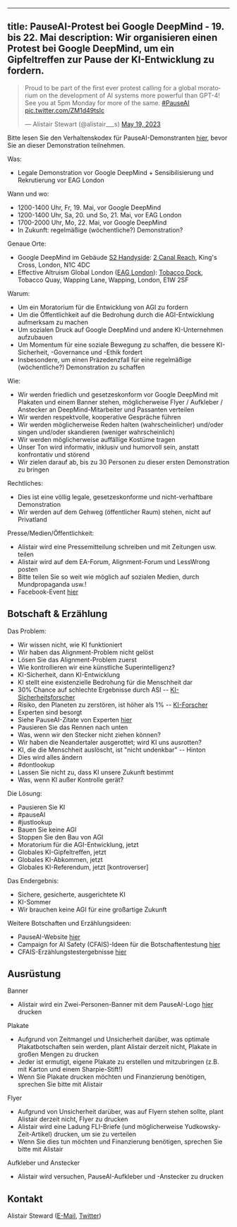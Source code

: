 

---
title: PauseAI-Protest bei Google DeepMind - 19. bis 22. Mai
description: Wir organisieren einen Protest bei Google DeepMind, um ein Gipfeltreffen zur Pause der KI-Entwicklung zu fordern.
---

<script>
    import WidgetConsent from '$lib/components/widget-consent/WidgetConsent.svelte'
</script>

<WidgetConsent>
<div>
<blockquote class="twitter-tweet"><p lang="en" dir="ltr">Proud to be part of the first ever protest calling for a global moratorium on the development of AI systems more powerful than GPT-4! See you at 5pm Monday for more of the same. <a href="https://twitter.com/hashtag/PauseAI?src=hash&amp;ref_src=twsrc%5Etfw">#PauseAI</a> <a href="https://t.co/ZM1d49tsIc">pic.twitter.com/ZM1d49tsIc</a></p>&mdash; Alistair Stewart (@alistair___s) <a href="https://twitter.com/alistair___s/status/1659559271351058433?ref_src=twsrc%5Etfw">May 19, 2023</a></blockquote> <script async src="https://platform.twitter.com/widgets.js" charset="utf-8"></script>
</div>
</WidgetConsent>

Bitte lesen Sie den Verhaltenskodex für PauseAI-Demonstranten [hier](https://pauseai.info/protesters-code-of-conduct), bevor Sie an dieser Demonstration teilnehmen.

Was:

- Legale Demonstration vor Google DeepMind + Sensibilisierung und Rekrutierung vor EAG London

Wann und wo:

- 1200-1400 Uhr, Fr, 19. Mai, vor Google DeepMind
- 1200-1400 Uhr, Sa, 20. und So, 21. Mai, vor EAG London
- 1700-2000 Uhr, Mo, 22. Mai, vor Google DeepMind
- In Zukunft: regelmäßige (wöchentliche?) Demonstration?

Genaue Orte:

- Google DeepMind im Gebäude [S2 Handyside](https://www.kingscross.co.uk/s2-handyside): [2 Canal Reach](https://goo.gl/maps/HEA1pvEQJRfmymiEA?coh=178571&entry=tt), King's Cross, London, N1C 4DC
- Effective Altruism Global London ([EAG London](https://www.effectivealtruism.org/ea-global/events/ea-global-london-2023)): [Tobacco Dock](https://goo.gl/maps/MfVJ6Exfv7B1NbcL6?coh=178571&entry=tt), Tobacco Quay, Wapping Lane, Wapping, London, E1W 2SF

Warum:

- Um ein Moratorium für die Entwicklung von AGI zu fordern
- Um die Öffentlichkeit auf die Bedrohung durch die AGI-Entwicklung aufmerksam zu machen
- Um sozialen Druck auf Google DeepMind und andere KI-Unternehmen aufzubauen
- Um Momentum für eine soziale Bewegung zu schaffen, die bessere KI-Sicherheit, -Governance und -Ethik fordert
- Insbesondere, um einen Präzedenzfall für eine regelmäßige (wöchentliche?) Demonstration zu schaffen

Wie:

- Wir werden friedlich und gesetzeskonform vor Google DeepMind mit Plakaten und einem Banner stehen, möglicherweise Flyer / Aufkleber / Anstecker an DeepMind-Mitarbeiter und Passanten verteilen
- Wir werden respektvolle, kooperative Gespräche führen
- Wir werden möglicherweise Reden halten (wahrscheinlicher) und/oder singen und/oder skandieren (weniger wahrscheinlich)
- Wir werden möglicherweise auffällige Kostüme tragen
- Unser Ton wird informativ, inklusiv und humorvoll sein, anstatt konfrontativ und störend
- Wir zielen darauf ab, bis zu 30 Personen zu dieser ersten Demonstration zu bringen

Rechtliches:

- Dies ist eine völlig legale, gesetzeskonforme und nicht-verhaftbare Demonstration
- Wir werden auf dem Gehweg (öffentlicher Raum) stehen, nicht auf Privatland

Presse/Medien/Öffentlichkeit:

- Alistair wird eine Pressemitteilung schreiben und mit Zeitungen usw. teilen
- Alistair wird auf dem EA-Forum, Alignment-Forum und LessWrong posten
- Bitte teilen Sie so weit wie möglich auf sozialen Medien, durch Mundpropaganda usw.!
- Facebook-Event [hier](https://fb.me/e/Tc3BBimH)

## Botschaft & Erzählung

Das Problem:

- Wir wissen nicht, wie KI funktioniert
- Wir haben das Alignment-Problem nicht gelöst
- Lösen Sie das Alignment-Problem zuerst
- Wie kontrollieren wir eine künstliche Superintelligenz?
- KI-Sicherheit, dann KI-Entwicklung
- KI stellt eine existenzielle Bedrohung für die Menschheit dar
- 30% Chance auf schlechte Ergebnisse durch ASI -- [KI-Sicherheitsforscher](https://pauseai.info/xrisk)
- Risiko, den Planeten zu zerstören, ist höher als 1% -- [KI-Forscher](https://twitter.com/liron/status/1656929936639430657?s=20)
- Experten sind besorgt
- Siehe PauseAI-Zitate von Experten [hier](https://pauseai.info/xrisk)
- Pausieren Sie das Rennen nach unten
- Was, wenn wir den Stecker nicht ziehen können?
- Wir haben die Neandertaler ausgerottet; wird KI uns ausrotten?
- KI, die die Menschheit auslöscht, ist "nicht undenkbar" -- Hinton
- Dies wird alles ändern
- #dontlookup
- Lassen Sie nicht zu, dass KI unsere Zukunft bestimmt
- Was, wenn KI außer Kontrolle gerät?

Die Lösung:

- Pausieren Sie KI
- #pauseAI
- #justlookup
- Bauen Sie keine AGI
- Stoppen Sie den Bau von AGI
- Moratorium für die AGI-Entwicklung, jetzt
- Globales KI-Gipfeltreffen, jetzt
- Globales KI-Abkommen, jetzt
- Globales KI-Referendum, jetzt [kontroverser]

Das Endergebnis:

- Sichere, gesicherte, ausgerichtete KI
- KI-Sommer
- Wir brauchen keine AGI für eine großartige Zukunft

Weitere Botschaften und Erzählungsideen:

- PauseAI-Website [hier](https://pauseai.info/risks)
- Campaign for AI Safety (CFAIS)-Ideen für die Botschaftentestung [hier](https://docs.google.com/document/d/10D5WxU-vixiFe-klLWdSAJmYTB3Njtu3YXbz8qM2qZY/edit#heading=h.i7iryjlsib9y)
- CFAIS-Erzählungstestergebnisse [hier](https://www.campaignforaisafety.org/uncovering-effective-narratives-for-convincing-people-to-support-agi-moratorium/)

## Ausrüstung

Banner

- Alistair wird ein Zwei-Personen-Banner mit dem PauseAI-Logo [hier](https://twitter.com/Radlib4/status/1654262421794717696?s=20) drucken

Plakate

- Aufgrund von Zeitmangel und Unsicherheit darüber, was optimale Plakatbotschaften sein werden, plant Alistair derzeit nicht, Plakate in großen Mengen zu drucken
- Jeder ist ermutigt, eigene Plakate zu erstellen und mitzubringen (z.B. mit Karton und einem Sharpie-Stift!)
- Wenn Sie Plakate drucken möchten und Finanzierung benötigen, sprechen Sie bitte mit Alistair

Flyer

- Aufgrund von Unsicherheit darüber, was auf Flyern stehen sollte, plant Alistair derzeit nicht, Flyer zu drucken
- Alistair wird eine Ladung FLI-Briefe (und möglicherweise Yudkowsky-Zeit-Artikel) drucken, um sie zu verteilen
- Wenn Sie dies tun möchten und Finanzierung benötigen, sprechen Sie bitte mit Alistair

Aufkleber und Anstecker

- Alistair wird versuchen, PauseAI-Aufkleber und -Anstecker zu drucken

## Kontakt

Alistair Steward ([E-Mail](mailto:achoto@protonmail.com), [Twitter](https://twitter.com/alistair___s))